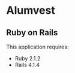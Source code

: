 Alumvest
================

Ruby on Rails
-------------

This application requires:

- Ruby 2.1.2
- Rails 4.1.4

